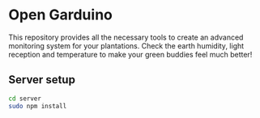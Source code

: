 # Open Garduino

This repository provides all the necessary tools to create an advanced monitoring system for your plantations. Check
the earth humidity, light reception and temperature to make your green buddies feel much better!

## Server setup

``` sh
cd server
sudo npm install
```
